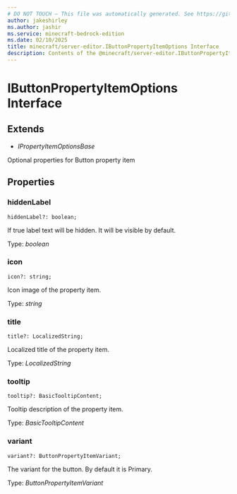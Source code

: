 ```yaml
---
# DO NOT TOUCH — This file was automatically generated. See https://github.com/mojang/minecraftapidocsgenerator to modify descriptions, examples, etc.
author: jakeshirley
ms.author: jashir
ms.service: minecraft-bedrock-edition
ms.date: 02/10/2025
title: minecraft/server-editor.IButtonPropertyItemOptions Interface
description: Contents of the @minecraft/server-editor.IButtonPropertyItemOptions class.
---
```

# IButtonPropertyItemOptions Interface

## Extends
- *IPropertyItemOptionsBase*

Optional properties for Button property item

## Properties

### **hiddenLabel**
`hiddenLabel?: boolean;`

If true label text will be hidden. It will be visible by default.

Type: *boolean*

### **icon**
`icon?: string;`

Icon image of the property item.

Type: *string*

### **title**
`title?: LocalizedString;`

Localized title of the property item.

Type: *LocalizedString*

### **tooltip**
`tooltip?: BasicTooltipContent;`

Tooltip description of the property item.

Type: *BasicTooltipContent*

### **variant**
`variant?: ButtonPropertyItemVariant;`

The variant for the button. By default it is Primary.

Type: *ButtonPropertyItemVariant*
